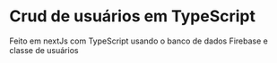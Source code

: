 <h1>Crud de usuários em TypeScript</h1>
<p>Feito em nextJs com TypeScript usando o banco de dados Firebase e classe de usuários</p>
